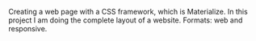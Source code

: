 Creating a web page with a CSS framework, which is Materialize. 
In this project I am doing the complete layout of a website.
Formats: web and responsive.
